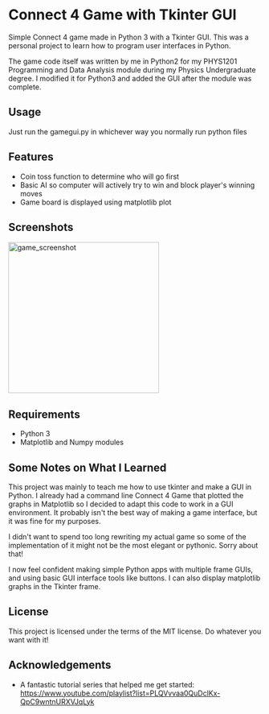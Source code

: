# Connect 4 Game with Tkinter GUI

Simple Connect 4 game made in Python 3 with a Tkinter GUI. This was a personal project to learn how to program user interfaces in Python.

The game code itself was written by me in Python2 for my PHYS1201 Programming and Data Analysis module during my Physics Undergraduate degree. I modified it for Python3 and added the GUI after the module was complete.

## Usage
Just run the gamegui.py in whichever way you normally run python files

## Features
* Coin toss function to determine who will go first
* Basic AI so computer will actively try to win and block player's winning moves
* Game board is displayed using matplotlib plot

## Screenshots
<img width="300" alt="game_screenshot" src="https://user-images.githubusercontent.com/40459599/53034902-2ac24d80-346c-11e9-94d3-85b3db84ad71.png">

## Requirements
* Python 3
* Matplotlib and Numpy modules

## Some Notes on What I Learned
This project was mainly to teach me how to use tkinter and make a GUI in Python. I already had a command line Connect 4 Game that plotted the graphs in Matplotlib so I decided to adapt this code to work in a GUI environment. It probably isn't the best way of making a game interface, but it was fine for my purposes. 

I didn't want to spend too long rewriting my actual game so some of the implementation of it might not be the most elegant or pythonic. Sorry about that!

I now feel confident making simple Python apps with multiple frame GUIs, and using basic GUI interface tools like buttons. I can also display matplotlib graphs in the Tkinter frame.

## License
This project is licensed under the terms of the MIT license. Do whatever you want with it!

## Acknowledgements

* A fantastic tutorial series that helped me get started: https://www.youtube.com/playlist?list=PLQVvvaa0QuDclKx-QpC9wntnURXVJqLyk

